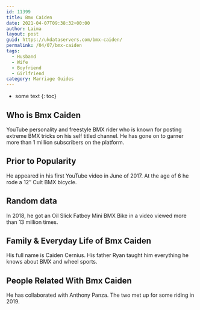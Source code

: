 ```yaml
---
id: 11399
title: Bmx Caiden
date: 2021-04-07T09:38:32+00:00
author: Laima
layout: post
guid: https://ukdataservers.com/bmx-caiden/
permalink: /04/07/bmx-caiden
tags:
  - Husband
  - Wife
  - Boyfriend
  - Girlfriend
category: Marriage Guides
---
```


* some text
{: toc}


## Who is Bmx Caiden
                  
                  
                  
YouTube personality and freestyle BMX rider who is known for posting extreme BMX tricks on his self titled channel. He has gone on to garner more than 1 million subscribers on the platform.
                  
              
            
              
            
                
                
                
## Prior to Popularity
                  
                  
                  
He appeared in his first YouTube video in June of 2017. At the age of 6 he rode a 12&#8243; Cult BMX bicycle.
                  
              
            
              
            
                
                
                
## Random data
                  
                  
                  
In 2018, he got an Oil Slick Fatboy Mini BMX Bike in a video viewed more than 13 million times. 
                  
              
            
              
            
                
                
                
## Family & Everyday Life of Bmx Caiden
                  
                  
                  
His full name is Caiden Cernius. His father Ryan taught him everything he knows about BMX and wheel sports. 
                  
              
            
              
            
                
                
                
## People Related With Bmx Caiden
                  
                  
                  
He has collaborated with Anthony Panza. The two met up for some riding in 2019. 
                  
              
            
              
            
                
              
            
              
              
            
            
              
            
          
          
          